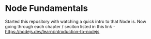 # Node Fundamentals
Started this repository with watching a quick intro to that Node is. Now going through each chapter / seciton listed in this link - https://nodejs.dev/learn/introduction-to-nodejs
